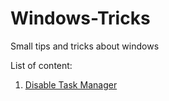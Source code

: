 # Windows-Tricks
Small tips and tricks about windows


List of content:
1. [Disable Task Manager](menonaktifkan-task-manager-untuk-user-tertentu.md)
